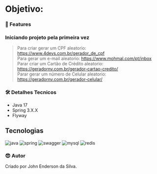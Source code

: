 # Objetivo:

### :pushpin: Features

### Iniciando projeto pela primeira vez

> Para criar gerar um CPF aleatorio: https://www.4devs.com.br/gerador_de_cpf <br/>
> Para gerar um e-mail aleatorio: https://www.mohmal.com/pt/inbox <br/>
> Parar criar um Cartão de Crédito aleatorio: https://geradornv.com.br/gerador-cartao-credito/ <br/>
> Parar gerar um número de Celular aleatorio: https://geradornv.com.br/gerador-celular/

### 🛠 Detalhes Tecnicos

- Java 17
- Spring 3.X.X
- Flyway

## Tecnologias

<div style="display: inline_block">

  <img align="center" alt="java" src="https://img.shields.io/badge/java-%23ED8B00.svg?style=for-the-badge&logo=java&logoColor=white" />
  <img align="center" alt="spring" src="https://img.shields.io/badge/spring-%236DB33F.svg?style=for-the-badge&logo=spring&logoColor=white" />
  <img align="center" alt="swagger" src="https://img.shields.io/badge/-Swagger-%23Clojure?style=for-the-badge&logo=swagger&logoColor=white" />
  <img align="center" alt="mysql" src="https://img.shields.io/badge/MySQL-005C84?style=for-the-badge&logo=mysql&logoColor=white" />
  <img align="center" alt="redis" src="https://img.shields.io/badge/redis-%23DD0031.svg?&style=for-the-badge&logo=redis&logoColor=white" />

</div>

### :sunglasses: Autor
Criado por John Enderson da Silva.